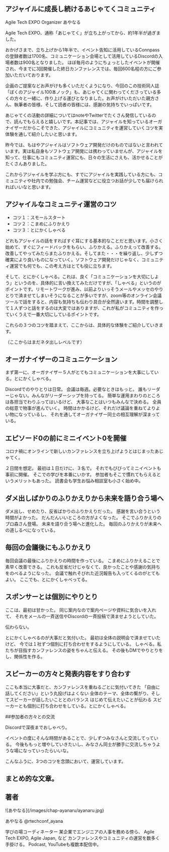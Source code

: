 ## アジャイルに成長し続けるあじゃてくコミュニティ


<div class="flushright">Agile Tech EXPO Organizer あやなる</div>


Agile Tech EXPO、通称「あじゃてく」が立ち上がってから、約1年半が過ぎました。

おかげさまで、立ち上げから1年半で、イベント告知に活用しているConnpassの登録者数は1700名、コミュニケーション会場として活用しているDiscordの入場者数は900名となりました。
ほぼ毎月のようにちょっとしたイベントが開催され、今までに3回開催した終日カンファレンスでは、毎回600名程の方にご参加いただいております。

企画のご提案などお声がけも多くいただくようになり、今回のこの技術同人誌「ぼくのアジャイル100本ノック」も、あじゃてくに関わってくださっている多くの方々と一緒に、作り上げる運びとなりました。お声がけいただいた親方さん、執筆者の皆様、そして読者の皆様には、感謝の気持ちでいっぱいです。

あじゃてくの活動の詳細についてはnoteやTwitterでたくさん発信しているので、読んでもらえると嬉しいです。本記事では、アジャイルを知っているオーガナイザーだからこそできた、アジャイルにコミュニティを運営していくコツを実体験を通して紹介したいと思います。

昨今では、もはやアジャイルはソフトウェア開発だけのものではないと言われています。実は私自身もソフトウェア開発には携わっていませんが、アジャイルを知って、仕事にもコミュニティ運営にも、日々の生活にさえも、活かせることがたくさんありました。

これからアジャイルを学ぶ方にも、すでにアジャイルを実践している方にも、コミュニティや社内での勉強会、チーム運営などに役立つお話が少しでも届けられればいいなと思います。




## アジャイルなコミュニティ運営のコツ

* コツ１：スモールスタート
* コツ２：こまめにふりかえり
* コツ３：とにかくしゃべる

どれもアジャイルの話をすればすぐ耳にする基本的なことだと思います。小さく始めて、すぐにフィードバックをもらい、ふりかえる。ふりかえって改善する。改善してやってみたらまたふりかえる。そしてまた・・・を繰り返し、少しずつ確実により良いものになっていく。ソフトウェア開発だけじゃなく、コミュニティ運営でも何でも、この考え方はとても役に立ちます。

そして、とにかくしゃべる。これは、良く「コミュニケーションを大切にしよう」というのを、具体的に言い換えてみただけですが、「しゃべる」というのがポイントです。リモートワークが進み、以前よりいっそうメールやメッセのやりとりで済ませてしまいそうになることが多いですが、zoom等のオンライン会議ツールで話をすると、内容も気持ちも伝わり具合が全然違います。時間を調整して１人ずつと話をするのは大変ではありますが、これが私がコミュニティを作っていくうえで一番大切にしているポイントです。

これらの３つのコツを踏まえて、ここからは、具体的な体験をご紹介していきます。



（ここからはまだネタ出しレベルです）


## オーガナイザーのコミュニケーション

まず第一に、オーガナイザー５人がとてもコミュニケーションを大事にしている。とにかくしゃべる。

Discordでのやりとりは日常。
会議は毎週。必要なときはもっと。
誰もリーダーじゃない。みんながリーダーシップを持ってる。
簡単な運用まわりのところは各担当でわりふってはいるけど、
大事なことはいつもみんなで決める。
全員の総意で物事が進んでいく。
時間はかかるけど、それだけ議論を重ねてよりよい物になっているし、
それを通してオーガナイザー同士の相互理解が深まっている。

## エピソード0の前にミニイベント0を開催

コロナ禍にオンラインで新しいカンファレンスを立ち上げようとはじまったあじゃてく。

２日間を想定。
最初は１日だけに、３名で。
それでもびびってミニイベントも事前に開催。
そこでの学びを本番にいかす。
参加者もそこで慣れてもらえるというメリットもあった。
読書会も学生お悩み相談室も小さく始め中。

## ダメ出しばかりのふりかえりから未来を語り合う場へ

ダメ出し、せめたり、反省ばかりのふりかえりだった。
感謝を言い合うという時間がよかった。
だんだんいいところの方がよくなった。
そこでふりかえりのプロ森さん登場。
未来を語り合う場へと進化した。
毎回のふりかえりが未来への道しるべになっている。

## 毎回の会議後にもふりかえり

毎回会議の最後にふりかえりの時間を作っている。
こまめにふりかえることで素早く改善できる。
これも反省だけじゃなくて、良かったことや感謝の気持ちをのべるようになった。
会議で触れそびれた近況報告も入ってくるのがとてもよい。
ここでも、とにかくしゃべってる。


## スポンサーとは個別にやりとり

ここは、最初は甘かった。
同じ案内なので案内ページや資料に気合いを入れて、
それをメールの一斉送信やDiscordの一斉投稿で済ませようとしていた。

伝わらない。

とにかくしゃべるのが大事だと気付いた。
最初は全体の説明会で済ませていたけど、
今では１社ずつ個別に打ち合わせをするようにしている。
しゃべる。私たちが目指すカンファレンスの姿をちゃんと伝える。
その後もDMでやりとりをし、関係性を作る。

## スピーカーの方々と発表内容をすり合わす

ここも本当に大事だと、カンファレンスを重ねるごとに気付いてきた
「自由に話してください」という丸投げはよくない
全体のテーマ、全体の繋がり、そしてスピーカーが話したいこととのバランス
はじめて伝えたいことが伝わる
スピーカーとも個別に打ち合わせをしている。とにかくしゃべる。


##参加者の方々との交流

Discordで深夜までおしゃべり。

イベントの度にそんな時間があることで、少しずつみなさんと交流してっている。
今後ももっと増やしていきたいし、みなさん同士が勝手に交流しちゃうような場になっていったらいいな。



こんなふうに、3つのコツを念頭において、運営しています。


## まとめ的な文章。





## 著者

![あやなる]{/images/chap-ayanaru/ayanaru.jpg}

あやなる @rtechconf_ayana

学びの場コーディネーター
某企業でエンジニアの人事を務める傍ら、
Agile Tech EXPO, Agile Japan, など
カンファレンスやコミュニティの運営を数多く手掛ける。
Podcast, YouTubeも複数本配信中。
